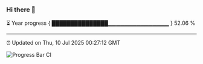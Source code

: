 ### Hi there 👋

⏳ Year progress { ███████████████▁▁▁▁▁▁▁▁▁▁▁▁▁▁▁ } 52.06 %

---

⏰ Updated on Thu, 10 Jul 2025 00:27:12 GMT

![Progress Bar CI](https://github.com/liununu/liununu/workflows/Progress%20Bar%20CI/badge.svg)
